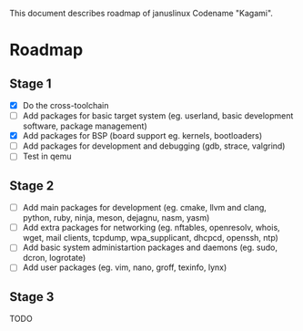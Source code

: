 This document describes roadmap of januslinux Codename "Kagami".

# Roadmap

## Stage 1
 - [x] Do the cross-toolchain
 - [ ] Add packages for basic target system (eg. userland, basic development software, package management)
 - [x] Add packages for BSP (board support eg. kernels, bootloaders)
 - [ ] Add packages for development and debugging (gdb, strace, valgrind)
 - [ ] Test in qemu

## Stage 2
 - [ ] Add main packages for development (eg. cmake, llvm and clang, python, ruby, ninja, meson, dejagnu, nasm, yasm)
 - [ ] Add extra packages for networking (eg. nftables, openresolv, whois, wget, mail clients, tcpdump, wpa_supplicant, dhcpcd, openssh, ntp)
 - [ ] Add basic system administartion packages and daemons (eg. sudo, dcron, logrotate)
 - [ ] Add user packages (eg. vim, nano, groff, texinfo, lynx)

## Stage 3
TODO
